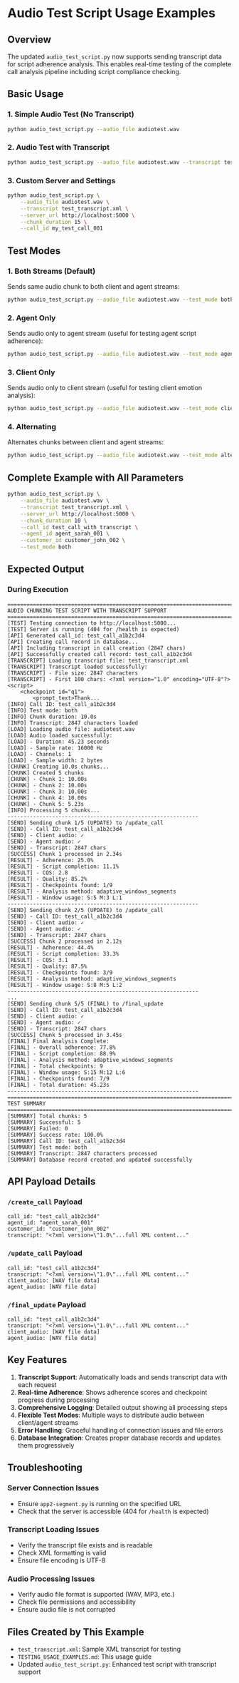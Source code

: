 # Audio Test Script Usage Examples

## Overview
The updated `audio_test_script.py` now supports sending transcript data for script adherence analysis. This enables real-time testing of the complete call analysis pipeline including script compliance checking.

## Basic Usage

### 1. Simple Audio Test (No Transcript)
```bash
python audio_test_script.py --audio_file audiotest.wav
```

### 2. Audio Test with Transcript
```bash
python audio_test_script.py --audio_file audiotest.wav --transcript test_transcript.xml
```

### 3. Custom Server and Settings
```bash
python audio_test_script.py \
    --audio_file audiotest.wav \
    --transcript test_transcript.xml \
    --server_url http://localhost:5000 \
    --chunk_duration 15 \
    --call_id my_test_call_001
```

## Test Modes

### 1. Both Streams (Default)
Sends same audio chunk to both client and agent streams:
```bash
python audio_test_script.py --audio_file audiotest.wav --test_mode both
```

### 2. Agent Only
Sends audio only to agent stream (useful for testing agent script adherence):
```bash
python audio_test_script.py --audio_file audiotest.wav --test_mode agent_only
```

### 3. Client Only
Sends audio only to client stream (useful for testing client emotion analysis):
```bash
python audio_test_script.py --audio_file audiotest.wav --test_mode client_only
```

### 4. Alternating
Alternates chunks between client and agent streams:
```bash
python audio_test_script.py --audio_file audiotest.wav --test_mode alternating
```

## Complete Example with All Parameters

```bash
python audio_test_script.py \
    --audio_file audiotest.wav \
    --transcript test_transcript.xml \
    --server_url http://localhost:5000 \
    --chunk_duration 10 \
    --call_id test_call_with_transcript \
    --agent_id agent_sarah_001 \
    --customer_id customer_john_002 \
    --test_mode both
```

## Expected Output

### During Execution
```
================================================================================
AUDIO CHUNKING TEST SCRIPT WITH TRANSCRIPT SUPPORT
================================================================================
[TEST] Testing connection to http://localhost:5000...
[TEST] Server is running (404 for /health is expected)
[API] Generated call_id: test_call_a1b2c3d4
[API] Creating call record in database...
[API] Including transcript in call creation (2847 chars)
[API] Successfully created call record: test_call_a1b2c3d4
[TRANSCRIPT] Loading transcript file: test_transcript.xml
[TRANSCRIPT] Transcript loaded successfully:
[TRANSCRIPT] - File size: 2847 characters
[TRANSCRIPT] - First 100 chars: <?xml version="1.0" encoding="UTF-8"?>
<script>
    <checkpoint id="q1">
        <prompt_text>Thank...
[INFO] Call ID: test_call_a1b2c3d4
[INFO] Test mode: both
[INFO] Chunk duration: 10.0s
[INFO] Transcript: 2847 characters loaded
[LOAD] Loading audio file: audiotest.wav
[LOAD] Audio loaded successfully:
[LOAD] - Duration: 45.23 seconds
[LOAD] - Sample rate: 16000 Hz
[LOAD] - Channels: 1
[LOAD] - Sample width: 2 bytes
[CHUNK] Creating 10.0s chunks...
[CHUNK] Created 5 chunks
[CHUNK] - Chunk 1: 10.00s
[CHUNK] - Chunk 2: 10.00s
[CHUNK] - Chunk 3: 10.00s
[CHUNK] - Chunk 4: 10.00s
[CHUNK] - Chunk 5: 5.23s
[INFO] Processing 5 chunks...
------------------------------------------------------------
[SEND] Sending chunk 1/5 (UPDATE) to /update_call
[SEND] - Call ID: test_call_a1b2c3d4
[SEND] - Client audio: ✓
[SEND] - Agent audio: ✓
[SEND] - Transcript: 2847 chars
[SUCCESS] Chunk 1 processed in 2.34s
[RESULT] - Adherence: 25.0%
[RESULT] - Script completion: 11.1%
[RESULT] - CQS: 2.8
[RESULT] - Quality: 85.2%
[RESULT] - Checkpoints found: 1/9
[RESULT] - Analysis method: adaptive_windows_segments
[RESULT] - Window usage: S:5 M:3 L:1
------------------------------------------------------------
[SEND] Sending chunk 2/5 (UPDATE) to /update_call
[SEND] - Call ID: test_call_a1b2c3d4
[SEND] - Client audio: ✓
[SEND] - Agent audio: ✓
[SEND] - Transcript: 2847 chars
[SUCCESS] Chunk 2 processed in 2.12s
[RESULT] - Adherence: 44.4%
[RESULT] - Script completion: 33.3%
[RESULT] - CQS: 3.1
[RESULT] - Quality: 87.5%
[RESULT] - Checkpoints found: 3/9
[RESULT] - Analysis method: adaptive_windows_segments
[RESULT] - Window usage: S:8 M:5 L:2
------------------------------------------------------------
...
[SEND] Sending chunk 5/5 (FINAL) to /final_update
[SEND] - Call ID: test_call_a1b2c3d4
[SEND] - Client audio: ✓
[SEND] - Agent audio: ✓
[SEND] - Transcript: 2847 chars
[SUCCESS] Chunk 5 processed in 3.45s
[FINAL] Final Analysis Complete:
[FINAL] - Overall adherence: 77.8%
[FINAL] - Script completion: 88.9%
[FINAL] - Analysis method: adaptive_windows_segments
[FINAL] - Total checkpoints: 9
[FINAL] - Window usage: S:15 M:12 L:6
[FINAL] - Checkpoints found: 7/9
[FINAL] - Total duration: 45.23s
------------------------------------------------------------
================================================================================
TEST SUMMARY
================================================================================
[SUMMARY] Total chunks: 5
[SUMMARY] Successful: 5
[SUMMARY] Failed: 0
[SUMMARY] Success rate: 100.0%
[SUMMARY] Call ID: test_call_a1b2c3d4
[SUMMARY] Test mode: both
[SUMMARY] Transcript: 2847 characters processed
[SUMMARY] Database record created and updated successfully
```

## API Payload Details

### `/create_call` Payload
```
call_id: "test_call_a1b2c3d4"
agent_id: "agent_sarah_001"
customer_id: "customer_john_002"
transcript: "<?xml version=\"1.0\"...full XML content..."
```

### `/update_call` Payload
```
call_id: "test_call_a1b2c3d4"
transcript: "<?xml version=\"1.0\"...full XML content..."
client_audio: [WAV file data]
agent_audio: [WAV file data]
```

### `/final_update` Payload
```
call_id: "test_call_a1b2c3d4"
transcript: "<?xml version=\"1.0\"...full XML content..."
client_audio: [WAV file data]
agent_audio: [WAV file data]
```

## Key Features

1. **Transcript Support**: Automatically loads and sends transcript data with each request
2. **Real-time Adherence**: Shows adherence scores and checkpoint progress during processing
3. **Comprehensive Logging**: Detailed output showing all processing steps
4. **Flexible Test Modes**: Multiple ways to distribute audio between client/agent streams
5. **Error Handling**: Graceful handling of connection issues and file errors
6. **Database Integration**: Creates proper database records and updates them progressively

## Troubleshooting

### Server Connection Issues
- Ensure `app2-segment.py` is running on the specified URL
- Check that the server is accessible (404 for `/health` is expected)

### Transcript Loading Issues
- Verify the transcript file exists and is readable
- Check XML formatting is valid
- Ensure file encoding is UTF-8

### Audio Processing Issues
- Verify audio file format is supported (WAV, MP3, etc.)
- Check file permissions and accessibility
- Ensure audio file is not corrupted

## Files Created by This Example
- `test_transcript.xml`: Sample XML transcript for testing
- `TESTING_USAGE_EXAMPLES.md`: This usage guide
- Updated `audio_test_script.py`: Enhanced test script with transcript support 